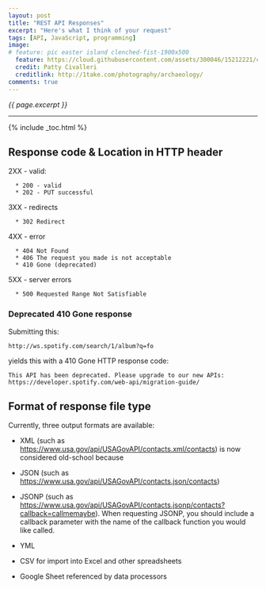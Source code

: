 ```yaml
---
layout: post
title: "REST API Responses"
excerpt: "Here's what I think of your request"
tags: [API, JavaScript, programming]
image:
# feature: pic easter island clenched-fist-1900x500
  feature: https://cloud.githubusercontent.com/assets/300046/15212221/c77ab1ba-17fc-11e6-924d-0c5d01e53522.jpg
  credit: Patty Civalleri
  creditlink: http://1take.com/photography/archaeology/
comments: true
---
```

<i>{{ page.excerpt }}</i>
<hr />
{% include _toc.html %}

## Response code & Location in HTTP header

2XX - valid:

      * 200 - valid
      * 202 - PUT successful

3XX - redirects

      * 302 Redirect

4XX - error

      * 404	Not Found
      * 406	The request you made is not acceptable
      * 410 Gone (deprecated)

5XX - server errors

      * 500	Requested Range Not Satisfiable


### Deprecated 410 Gone response

Submitting this:

    http://ws.spotify.com/search/1/album?q=fo

yields this with a 410 Gone HTTP response code:

    This API has been deprecated. Please upgrade to our new APIs: https://developer.spotify.com/web-api/migration-guide/


## Format of response file type

Currently, three output formats are available:

* XML (such as https://www.usa.gov/api/USAGovAPI/contacts.xml/contacts)
   is now considered old-school because

* JSON (such as https://www.usa.gov/api/USAGovAPI/contacts.json/contacts)

* JSONP (such as https://www.usa.gov/api/USAGovAPI/contacts.jsonp/contacts?callback=callmemaybe). When requesting JSONP, you should include a callback parameter with the name of the callback function you would like called.

* YML

* CSV for import into Excel and other spreadsheets

* Google Sheet referenced by data processors
